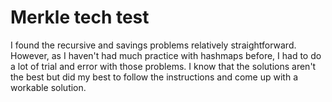# Merkle tech test

I found the recursive and savings problems relatively straightforward. However, as I haven't had much practice with hashmaps before, I had to do a lot of trial and error with those problems. I know that the solutions aren't the best but did my best to follow the instructions and come up with a workable solution.

